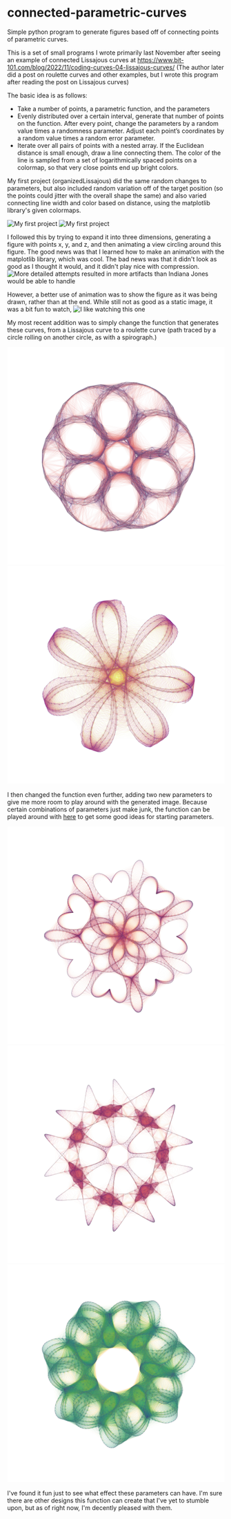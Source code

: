 # connected-parametric-curves
Simple python program to generate figures based off of connecting points of parametric curves.

This is a set of small programs I wrote primarily last November after seeing an example of connected Lissajous curves at <https://www.bit-101.com/blog/2022/11/coding-curves-04-lissajous-curves/> (The author later did a post on roulette curves and other examples, but I wrote this program after reading the post on Lissajous curves)

The basic idea is as follows: 
- Take a number of points, a parametric function, and the parameters
- Evenly distributed over a certain interval, generate that number of points on the function. After every point, change the parameters by a random value times a randomness parameter. Adjust each point’s coordinates by a random value times a random error parameter.
- Iterate over all pairs of points with a nested array. If the Euclidean distance is small enough, draw a line connecting them. The color of the line is sampled from a set of logarithmically spaced points on a colormap, so that very close points end up bright colors.

My first project (organizedLissajous) did the same random changes to parameters, but also included random variation off of the target position (so the points could jitter with the overall shape the same) and also varied connecting line width and color based on distance, using the matplotlib library's given colormaps.

![My first project](https://github.com/benricket/parametric-curve-gallery/blob/348df617bf645fb9ebf897a43d684eef57b41314/Screen%20Shot%202022-11-27%20at%2011.00.13%20PM.png)
![My first project](https://github.com/benricket/parametric-curve-gallery/blob/348df617bf645fb9ebf897a43d684eef57b41314/Screen%20Shot%202022-11-27%20at%2011.30.17%20PM.png)

I followed this by trying to expand it into three dimensions, generating a figure with points x, y, and z, and then animating a view circling around this figure. The good news was that I learned how to make an animation with the matplotlib library, which was cool. The bad news was that it didn't look as good as I thought it would, and it didn't play nice with compression.
![More detailed attempts resulted in more artifacts than Indiana Jones would be able to handle](https://github.com/benricket/parametric-curve-gallery/blob/ccef97400c5716807f698a04f2740ffab3293a33/lissAnimation%20(1).gif)

However, a better use of animation was to show the figure as it was being drawn, rather than at the end. While still not as good as a static image, it was a bit fun to watch,
![I like watching this one](https://github.com/benricket/parametric-curve-gallery/blob/d9a6d4eac50ec1081510e6cfe6cc3f9b401f2834/lissajous%20gif.gif)

My most recent addition was to simply change the function that generates these curves, from a Lissajous curve to a roulette curve (path traced by a circle rolling on another circle, as with a spirograph.)

![Pretty flower](https://github.com/benricket/parametric-curve-gallery/blob/348df617bf645fb9ebf897a43d684eef57b41314/20231015%2017%5C%3A29%5C%3A01n%3D1000%20R%3D4.5%3B%200.0001%20r%3D-0.75%3B%200.0001%20offset%3D3.5%3B%200.001%20maxd%3D0.4%20err%3D0.0005.png)
![Another pretty flower](https://github.com/benricket/parametric-curve-gallery/blob/40129b1ce813cc1dd86a7635f172f7f79411e8e5/20231015%2016%5C%3A34%5C%3A35n%3D1000%20R%3D7%3B%200.0005%20r%3D2%3B%200.0005%20offset%3D4%3B%200%20maxd%3D0.3%20err%3D0.png)

I then changed the function even further, adding two new parameters to give me more room to play around with the generated image. Because certain combinations of parameters just make junk, the function can be played around with [here](https://www.desmos.com/3d/9be50dbfa1) to get some good ideas for starting parameters. 

![Happy little hearts](https://github.com/benricket/parametric-curve-gallery/blob/40129b1ce813cc1dd86a7635f172f7f79411e8e5/20231017%2007%5C%3A16%5C%3A37f%20n%3D1500%20R%3D7%3B%205e-05%20r%3D2.5%3B%205e-05%20offset%3D1.3%3B2.1%20g%3D0.3%20c%3D0.0005%20maxd%3D0.2%20err%3D1e-05.png)
![whatever this thing is called, I like it](https://github.com/benricket/parametric-curve-gallery/blob/40129b1ce813cc1dd86a7635f172f7f79411e8e5/20231016%2021%5C%3A14%5C%3A13f%20n%3D1500%20R%3D7%3B%202e-05%20r%3D5%3B%202e-05%20offset%3D0.24%3B2.75%20g%3D0.4%20c%3D0.0001%20maxd%3D0.2%20err%3D1e-05.png)
![Interesting wreath thing](https://github.com/benricket/parametric-curve-gallery/blob/40129b1ce813cc1dd86a7635f172f7f79411e8e5/20231021%2018%5C%3A43%5C%3A49f%20n%3D3000%20R%3D7.002397893500363%3B%205e-05%20r%3D1.9955618225203422%3B%205e-05%20offset%3D5.0%3B0.1%20u%3D2.3%20v%3D0%20maxd%3D0.2%20err%3D0.0002.png)

I've found it fun just to see what effect these parameters can have. I'm sure there are other designs this function can create that I've yet to stumble upon, but as of right now, I'm decently pleased with them.
